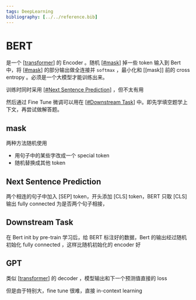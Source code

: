 ```yaml
---
tags: DeepLearning
bibliography: [../../reference.bib]
---
```

# BERT

是一个 [[transformer]] 的 Encoder 。随机 [[#mask]] 掉一些 token 输入到 Bert 中，将 [[#mask]] 的部分输出做全连接并 `softmax` ，最小化和 [[mask]] 前的 cross entropy 。必须是一个大模型才能训练出来。

训练时同时采用 [[#Next Sentence Prediction]] ，但不太有用

然后通过 Fine Tune 微调可以用在 [[#Downstream Task]] 中。即先学填空题学上下文，再尝试做解答题。

## mask

两种方法随机使用

- 用句子中的某些字改成一个 special token
- 随机替换成其他 token

## Next Sentence Prediction

两个相连的句子中加入 [SEP] token，开头添加 [CLS] token，BERT 只取 [CLS] 输出 fully connected 为是否两个句子相接，

## Downstream Task

在 Bert init by pre-train 学习后，给 BERT 标注好的数据，Bert 的输出经过随机初始化 fully connected ，这样比随机初始化的 encoder 好

## GPT

类似 [[transformer]] 的 decoder ，模型输出和下一个预测值直接的 loss

但是由于特别大，fine tune 很难，直接 in-context learning

[//begin]: # "Autogenerated link references for markdown compatibility"
[transformer]: transformer.md "Transformer"
[#mask]: BERT.md "BERT"
[#Next Sentence Prediction]: BERT.md "BERT"
[#Downstream Task]: BERT.md "BERT"
[//end]: # "Autogenerated link references"
